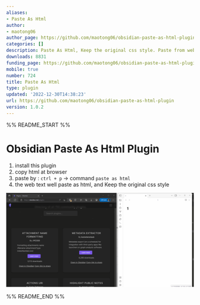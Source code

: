 ```yaml
---
aliases:
- Paste As Html
author:
- maotong06
author_page: https://github.com/maotong06/obsidian-paste-as-html-plugin
categories: []
description: Paste As Html, Keep the original css style. Paste from web browser
downloads: 8831
funding_page: https://github.com/maotong06/obsidian-paste-as-html-plugin
mobile: true
number: 724
title: Paste As Html
type: plugin
updated: '2022-12-30T14:38:23'
url: https://github.com/maotong06/obsidian-paste-as-html-plugin
version: 1.0.2
---
```


%% README_START %%

# Obsidian Paste As Html Plugin

1. install this plugin
2. copy html at browser
3. paste by : `ctrl + p` -> command `paste as html`
4. the web text well paste as html, and Keep the original css style


![Alt text](https://raw.githubusercontent.com/maotong06/obsidian-paste-as-html-plugin/HEAD/%E5%8A%A8%E7%94%BB.gif)


%% README_END %%